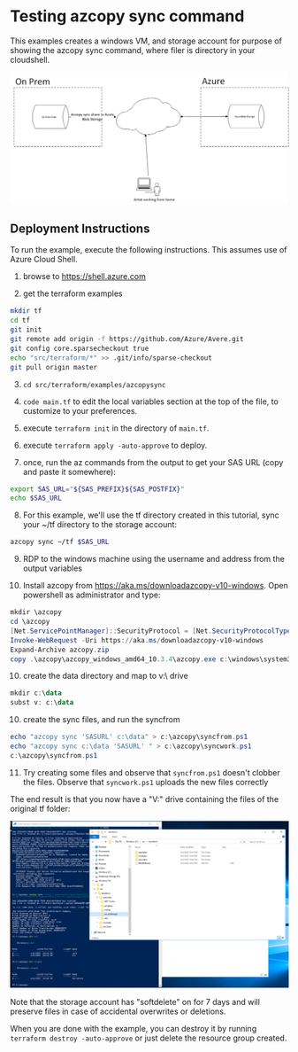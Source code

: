 # Testing azcopy sync command

This examples creates a windows VM, and storage account for purpose of showing the azcopy sync command, where filer is directory in your cloudshell.

![The architecture](../../../../docs/images/terraform/azcopysyncscenario.png)

## Deployment Instructions

To run the example, execute the following instructions.  This assumes use of Azure Cloud Shell.

1. browse to https://shell.azure.com

2. get the terraform examples
```bash
mkdir tf
cd tf
git init
git remote add origin -f https://github.com/Azure/Avere.git
git config core.sparsecheckout true
echo "src/terraform/*" >> .git/info/sparse-checkout
git pull origin master
```

3. `cd src/terraform/examples/azcopysync`

4. `code main.tf` to edit the local variables section at the top of the file, to customize to your preferences.

5. execute `terraform init` in the directory of `main.tf`.

6. execute `terraform apply -auto-approve` to deploy.

7. once, run the az commands from the output to get your SAS URL (copy and paste it somewhere):

```bash
export SAS_URL="${SAS_PREFIX}${SAS_POSTFIX}"
echo $SAS_URL
```

8. For this example, we'll use the tf directory created in this tutorial, sync your ~/tf directory to the storage account:
```bash
azcopy sync ~/tf $SAS_URL
```

9. RDP to the windows machine using the username and address from the output variables

10. Install azcopy from https://aka.ms/downloadazcopy-v10-windows.  Open powershell as administrator and type:

```powershell
mkdir \azcopy
cd \azcopy
[Net.ServicePointManager]::SecurityProtocol = [Net.SecurityProtocolType]::Tls12
Invoke-WebRequest -Uri https://aka.ms/downloadazcopy-v10-windows
Expand-Archive azcopy.zip
copy .\azcopy\azcopy_windows_amd64_10.3.4\azcopy.exe c:\windows\system32\.
```

10. create the data directory and map to v:\ drive
```powershell
mkdir c:\data
subst v: c:\data
```

10. create the sync files, and run the syncfrom

```powershell
echo "azcopy sync 'SASURL' c:\data" > c:\azcopy\syncfrom.ps1
echo "azcopy sync c:\data 'SASURL' " > c:\azcopy\syncwork.ps1
c:\azcopy\syncfrom.ps1
```

11. Try creating some files and observe that `syncfrom.ps1` doesn't clobber the files.  Observe that `syncwork.ps1` uploads the new files correctly

The end result is that you now have a "V:\" drive containing the files of the original tf folder:

![shows the vdrive](vdrive.png)

Note that the storage account has "softdelete" on for 7 days and will preserve files in case of accidental overwrites or deletions.

When you are done with the example, you can destroy it by running `terraform destroy -auto-approve` or just delete the resource group created.
